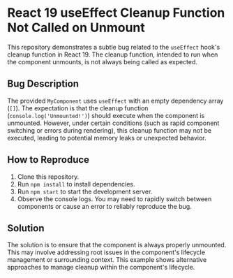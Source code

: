 # React 19 useEffect Cleanup Function Not Called on Unmount

This repository demonstrates a subtle bug related to the `useEffect` hook's cleanup function in React 19.  The cleanup function, intended to run when the component unmounts, is not always being called as expected.

## Bug Description

The provided `MyComponent` uses `useEffect` with an empty dependency array (`[]`).  The expectation is that the cleanup function (`console.log('Unmounted!')`) should execute when the component is unmounted. However, under certain conditions (such as rapid component switching or errors during rendering), this cleanup function may not be executed, leading to potential memory leaks or unexpected behavior.

## How to Reproduce

1. Clone this repository.
2. Run `npm install` to install dependencies.
3. Run `npm start` to start the development server.
4. Observe the console logs.  You may need to rapidly switch between components or cause an error to reliably reproduce the bug.

## Solution

The solution is to ensure that the component is always properly unmounted. This may involve addressing root issues in the component's lifecycle management or surrounding context.  This example shows alternative approaches to manage cleanup within the component's lifecycle.